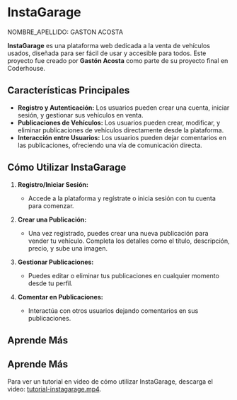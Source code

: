 # InstaGarage

NOMBRE_APELLIDO: 
GASTON ACOSTA



**InstaGarage** es una plataforma web dedicada a la venta de vehículos usados, diseñada para ser fácil de usar y accesible para todos. Este proyecto fue creado por **Gastón Acosta** como parte de su proyecto final en Coderhouse.

## Características Principales

- **Registro y Autenticación:** Los usuarios pueden crear una cuenta, iniciar sesión, y gestionar sus vehículos en venta.
- **Publicaciones de Vehículos:** Los usuarios pueden crear, modificar, y eliminar publicaciones de vehículos directamente desde la plataforma.
- **Interacción entre Usuarios:** Los usuarios pueden dejar comentarios en las publicaciones, ofreciendo una vía de comunicación directa.

## Cómo Utilizar InstaGarage

1. **Registro/Iniciar Sesión:**
   - Accede a la plataforma y regístrate o inicia sesión con tu cuenta para comenzar.
  
2. **Crear una Publicación:**
   - Una vez registrado, puedes crear una nueva publicación para vender tu vehículo. Completa los detalles como el título, descripción, precio, y sube una imagen.
  
3. **Gestionar Publicaciones:**
   - Puedes editar o eliminar tus publicaciones en cualquier momento desde tu perfil.

4. **Comentar en Publicaciones:**
   - Interactúa con otros usuarios dejando comentarios en sus publicaciones.

## Aprende Más
## Aprende Más

Para ver un tutorial en video de cómo utilizar InstaGarage, descarga el video: [tutorial-instagarage.mp4](tutorial-instagarage.mp4).
